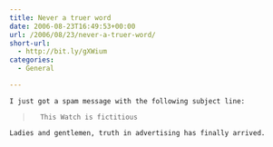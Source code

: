 ```yaml
---
title: Never a truer word
date: 2006-08-23T16:49:53+00:00
url: /2006/08/23/never-a-truer-word/
short-url:
  - http://bit.ly/gXWium
categories:
  - General

---
```

<div class='microid-mailto+http:sha1:37a776e25c57882a52e3b322cb52193a2d7dd7d7'>
  
    I just got a spam message with the following subject line:
  
  
  <blockquote>
    
      This Watch is fictitious
    
  </blockquote>
  
  
    Ladies and gentlemen, truth in advertising has finally arrived.
  
